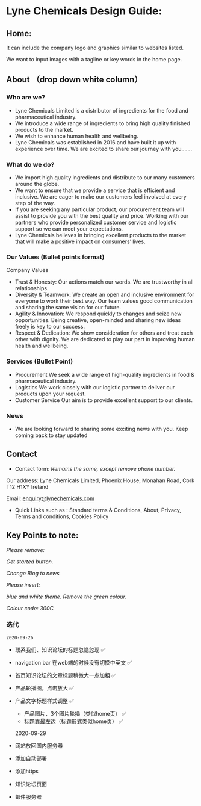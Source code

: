 # Lyne Chemicals Design Guide: 

## Home:
It can include the company logo and graphics similar to websites listed.

We want to input images with a tagline or key words in the home page.  

## About （drop down white column）

### Who are we?
* Lyne Chemicals Limited is a distributor of ingredients for the food and pharmaceutical industry. 
* We introduce a wide range of ingredients to bring high quality finished products to the market. 
* We wish to enhance human health and wellbeing. 
* Lyne Chemicals was established in 2016 and have built it up with experience over time. We are excited to share our journey with you.......

### What do we do?
* We import high quality ingredients and distribute to our many customers around the globe. 
* We want to ensure that we provide a service that is efficient and inclusive. We are eager to make our customers feel involved at every step of the way. 
* If you are seeking any particular product, our procurement team will assist to provide you with the best quality and price. Working with our partners who provide personalized customer service and logistic support so we can meet your expectations.
* Lyne Chemicals believes in bringing excellent products to the market that will make a positive impact on consumers’ lives. 


### Our Values  (Bullet points format)
Company Values	
* Trust & Honesty: Our actions match our words. We are trustworthy in all relationships.
* Diversity & Teamwork: We create an open and inclusive environment for everyone to work their best way. Our team values good communication and sharing the same vision for our future. 
* Agility & Innovation: We respond quickly to changes and seize new opportunities. Being creative, open-minded and sharing new ideas freely is key to our success.
* Respect & Dedication: We show consideration for others and treat each other with dignity. We are dedicated to play our part in improving human health and wellbeing. 

### Services (Bullet Point)
* Procurement   We seek a wide range of high-quality ingredients in food & pharmaceutical industry.
* Logistics   We work closely with our logistic partner to deliver our products upon your request.
* Customer Service   Our aim is to provide excellent support to our clients.

### News 
* We are looking forward to sharing some exciting news with you. Keep coming back to stay updated


## Contact 

* Contact form: *Remains the same, except remove phone number.*

Our address: Lyne Chemicals Limited, Phoenix House, Monahan Road, Cork T12 H1XY Ireland

Email: enquiry@lynechemicals.com 

* Quick Links such as : Standard terms & Conditions, About, Privacy, Terms and conditions, Cookies Policy

## Key Points to note:
*Please remove:*

*Get started button.*

*Change Blog to news*

*Please insert:*

*blue and white theme. Remove the green colour.*

*Colour code: 300C*


### 迭代
    2020-09-26
- 联系我们、知识论坛的标题忽隐忽现 ✅
- navigation bar 在web端的时候没有切换中英文 ✅
- 首页知识论坛的文章标题稍微大一点加粗  ✅
- 产品轮播图，点击放大 ✅
- 产品文字标题样式调整  ✅
    - 产品图片，3个图片轮播（类似home页） ✅
    - 标题靠最左边（标题形式类似home页） ✅


    2020-09-29
- 网站放回国内服务器
- 添加自动部署
- 添加https
- 知识论坛页面
- 邮件服务器
